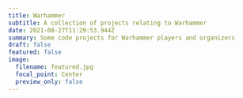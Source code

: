 ```yaml
---
title: Warhammer
subtitle: A collection of projects relating to Warhammer
date: 2021-08-27T11:29:53.944Z
summary: Some code projects for Warhammer players and organizers
draft: false
featured: false
image:
  filename: featured.jpg
  focal_point: Center
  preview_only: false
---
```

